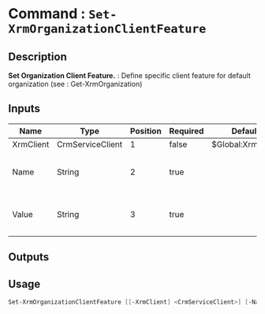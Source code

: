 ﻿# Command : `Set-XrmOrganizationClientFeature` 

## Description

**Set Organization Client Feature.** : Define specific client feature for default organization (see : Get-XrmOrganization)

## Inputs

Name|Type|Position|Required|Default|Description
----|----|--------|--------|-------|-----------
XrmClient|CrmServiceClient|1|false|$Global:XrmClient|
Name|String|2|true||Client feature name to set.
Value|String|3|true||Client feature value to set.

## Outputs

## Usage

```Powershell 
Set-XrmOrganizationClientFeature [[-XrmClient] <CrmServiceClient>] [-Name] <String> [-Value] <String> [<CommonParameters>]
``` 


